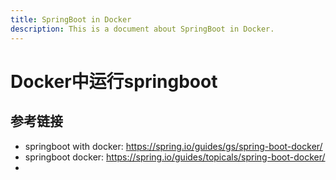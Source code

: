 ```yaml
---
title: SpringBoot in Docker
description: This is a document about SpringBoot in Docker.
---
```


# Docker中运行springboot





## 参考链接

- springboot with docker: https://spring.io/guides/gs/spring-boot-docker/
- springboot docker: https://spring.io/guides/topicals/spring-boot-docker/
- 